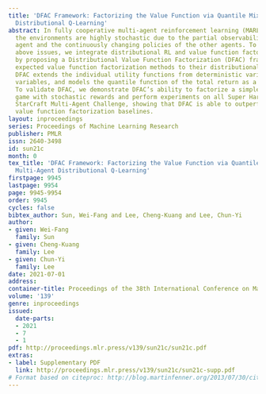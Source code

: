 ```yaml
---
title: 'DFAC Framework: Factorizing the Value Function via Quantile Mixture for Multi-Agent
  Distributional Q-Learning'
abstract: In fully cooperative multi-agent reinforcement learning (MARL) settings,
  the environments are highly stochastic due to the partial observability of each
  agent and the continuously changing policies of the other agents. To address the
  above issues, we integrate distributional RL and value function factorization methods
  by proposing a Distributional Value Function Factorization (DFAC) framework to generalize
  expected value function factorization methods to their distributional variants.
  DFAC extends the individual utility functions from deterministic variables to random
  variables, and models the quantile function of the total return as a quantile mixture.
  To validate DFAC, we demonstrate DFAC’s ability to factorize a simple two-step matrix
  game with stochastic rewards and perform experiments on all Super Hard tasks of
  StarCraft Multi-Agent Challenge, showing that DFAC is able to outperform expected
  value function factorization baselines.
layout: inproceedings
series: Proceedings of Machine Learning Research
publisher: PMLR
issn: 2640-3498
id: sun21c
month: 0
tex_title: 'DFAC Framework: Factorizing the Value Function via Quantile Mixture for
  Multi-Agent Distributional Q-Learning'
firstpage: 9945
lastpage: 9954
page: 9945-9954
order: 9945
cycles: false
bibtex_author: Sun, Wei-Fang and Lee, Cheng-Kuang and Lee, Chun-Yi
author:
- given: Wei-Fang
  family: Sun
- given: Cheng-Kuang
  family: Lee
- given: Chun-Yi
  family: Lee
date: 2021-07-01
address:
container-title: Proceedings of the 38th International Conference on Machine Learning
volume: '139'
genre: inproceedings
issued:
  date-parts:
  - 2021
  - 7
  - 1
pdf: http://proceedings.mlr.press/v139/sun21c/sun21c.pdf
extras:
- label: Supplementary PDF
  link: http://proceedings.mlr.press/v139/sun21c/sun21c-supp.pdf
# Format based on citeproc: http://blog.martinfenner.org/2013/07/30/citeproc-yaml-for-bibliographies/
---
```

